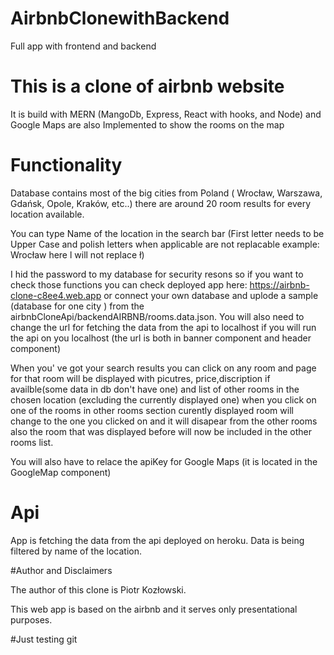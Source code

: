 # AirbnbClonewithBackend
Full app with frontend and backend


# This is a clone of airbnb website

It is build with MERN (MangoDb, Express, React with hooks, and Node) and Google Maps are also Implemented to show the rooms on the map

# Functionality

Database contains most of the big cities from Poland ( Wrocław, Warszawa, Gdańsk, Opole, Kraków, etc..) there are around 20 room results for every location available.

You can type Name of the location in the search bar (First letter needs to be Upper Case and polish letters when applicable are not replacable example: Wrocław here l will not replace ł)

I hid the password to my database for security resons  so if you want to check those functions you can check deployed app here: https://airbnb-clone-c8ee4.web.app
or connect your own database and uplode a sample (database for one city ) from the airbnbCloneApi/backendAIRBNB/rooms.data.json. You will also need to change the url for fetching the data from the api to localhost if you will run the api on you localhost (the url is both in banner component and header component)

When you' ve got your search results you can click on any room and page for that room will be displayed with picutres, price,discription if availble(some data in db don't have one) and list of other rooms in the chosen location (excluding the currently displayed one)  when you click on one of the rooms in other rooms section curently displayed room will change to the one you clicked on and it will disapear from the other rooms also the room that was displayed before will now be included in the other rooms list.


You will also have to relace the apiKey for Google Maps (it is located in the GoogleMap component)

# Api

App is fetching the data from the api deployed on heroku. Data is being filtered by name of the location. 

#Author and Disclaimers

The author of this clone is  Piotr Kozłowski.

This web app is based on the airbnb and it serves only presentational purposes.



#Just testing git